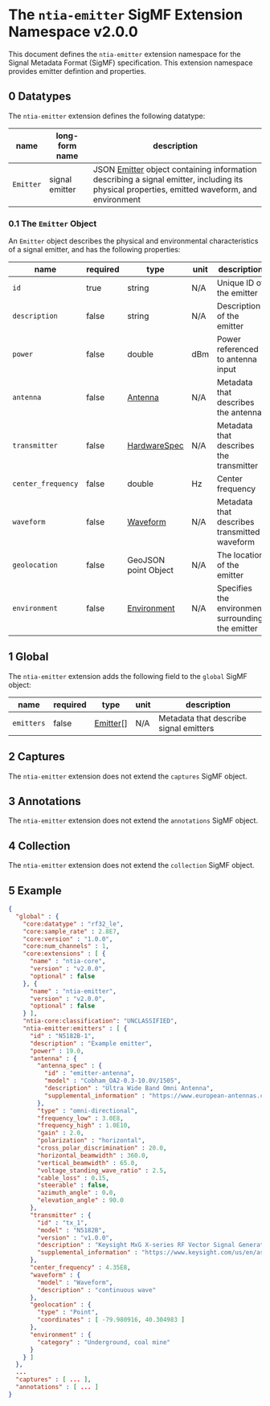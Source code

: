 # The `ntia-emitter` SigMF Extension Namespace v2.0.0

This document defines the `ntia-emitter` extension namespace for the Signal Metadata Format (SigMF) specification. This extension namespace provides emitter defintion and properties.

## 0 Datatypes

The `ntia-emitter` extension defines the following datatype:

|name|long-form name|description|
|----|--------------|-----------|
|`Emitter`|signal emitter|JSON [Emitter](#01-the-emitter-object) object containing information describing a signal emitter, including its physical properties, emitted waveform, and environment|

### 0.1 The `Emitter` Object

An `Emitter` object describes the physical and environmental characteristics of a signal emitter, and has the following properties:

| name               |required|type|unit| description                                          |
|--------------------|--------------|-------|-------|------------------------------------------------------|
| `id`               |true|string|N/A| Unique ID of the emitter                            |
| `description`      |false|string|N/A| Description of the emitter                          |
| `power`            |false|double|dBm| Power referenced to antenna input                   |
| `antenna`          |false|[Antenna](ntia-core.sigmf-ext.md#02-the-antenna-object)|N/A| Metadata that describes the antenna                 |
| `transmitter`      |false|[HardwareSpec](ntia-core.sigmf-ext.md#03-the-hardwarespec-object)|N/A| Metadata that describes the transmitter             |
| `center_frequency` |false|double|Hz| Center frequency                                    |
| `waveform`         |false| [Waveform](ntia-waveform.sigmf-ext.md)|N/A| Metadata that describes transmitted waveform        |
| `geolocation`      |false|GeoJSON point Object|N/A| The location of the emitter                       |
| `environment`      |false|[Environment](ntia-environment.sigmf-ext.md#01-the-environment-object)|N/A| Specifies the environment surrounding the emitter |

## 1 Global

The `ntia-emitter` extension adds the following field to the `global` SigMF object:

|name|required|type|unit|description|
|----|--------------|-------|-------|-----------|
|`emitters`|false|[Emitter](#01-the-emitter-object)[]|N/A|Metadata that describe signal emitters|

## 2 Captures

The `ntia-emitter` extension does not extend the `captures` SigMF object.

## 3 Annotations

The `ntia-emitter` extension does not extend the `annotations` SigMF object.

## 4 Collection

The `ntia-emitter` extension does not extend the `collection` SigMF object.

## 5 Example

```json
{
  "global" : {
    "core:datatype" : "rf32_le",
    "core:sample_rate" : 2.8E7,
    "core:version" : "1.0.0",
    "core:num_channels" : 1,
    "core:extensions" : [ {
      "name" : "ntia-core",
      "version" : "v2.0.0",
      "optional" : false
    }, {
      "name" : "ntia-emitter",
      "version" : "v2.0.0",
      "optional" : false
    } ],
    "ntia-core:classification": "UNCLASSIFIED",
    "ntia-emitter:emitters" : [ {
      "id" : "N5182B-1",
      "description" : "Example emitter",
      "power" : 19.0,
      "antenna" : {
        "antenna_spec" : {
          "id" : "emitter-antenna",
          "model" : "Cobham_OA2-0.3-10.0V/1505",
          "description" : "Ultra Wide Band Omni Antenna",
          "supplemental_information" : "https://www.european-antennas.co.uk/media/1638/ds1505-060510.pdf"
        },
        "type" : "omni-directional",
        "frequency_low" : 3.0E8,
        "frequency_high" : 1.0E10,
        "gain" : 2.0,
        "polarization" : "horizontal",
        "cross_polar_discrimination" : 20.0,
        "horizontal_beamwidth" : 360.0,
        "vertical_beamwidth" : 65.0,
        "voltage_standing_wave_ratio" : 2.5,
        "cable_loss" : 0.15,
        "steerable" : false,
        "azimuth_angle" : 0.0,
        "elevation_angle" : 90.0
      },
      "transmitter" : {
        "id" : "tx_1",
        "model" : "N5182B",
        "version" : "v1.0.0",
        "description" : "Keysight MxG X-series RF Vector Signal Generator",
        "supplemental_information" : "https://www.keysight.com/us/en/assets/7018-03380/data-sheets/5991-0038.pdf"
      },
      "center_frequency" : 4.35E8,
      "waveform" : {
        "model" : "Waveform",
        "description" : "continuous wave"
      },
      "geolocation" : {
        "type" : "Point",
        "coordinates" : [ -79.980916, 40.304983 ]
      },
      "environment" : {
        "category" : "Underground, coal mine"
      }
    } ]
  },
  ...
  "captures" : [ ... ],
  "annotations" : [ ... ]
}
```
